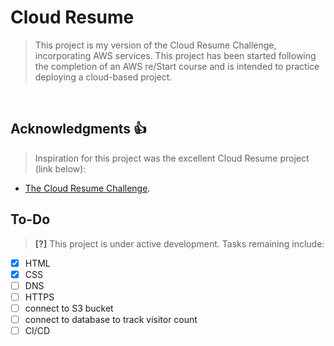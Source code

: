 # Cloud Resume

> This project is my version of the Cloud Resume Challenge, incorporating AWS services. This project has been started following the completion of an AWS re/Start course and is intended to practice deploying a cloud-based project.

<br>

## Acknowledgments :thumbsup:

> Inspiration for this project was the excellent Cloud Resume project (link below):

- [The Cloud Resume Challenge](https://cloudresumechallenge.dev/docs/the-challenge/).

## To-Do

> **[?]** This project is under active development. Tasks remaining include:

- [x] HTML
- [x] CSS
- [ ] DNS
- [ ] HTTPS
- [ ] connect to S3 bucket
- [ ] connect to database to track visitor count
- [ ] CI/CD
